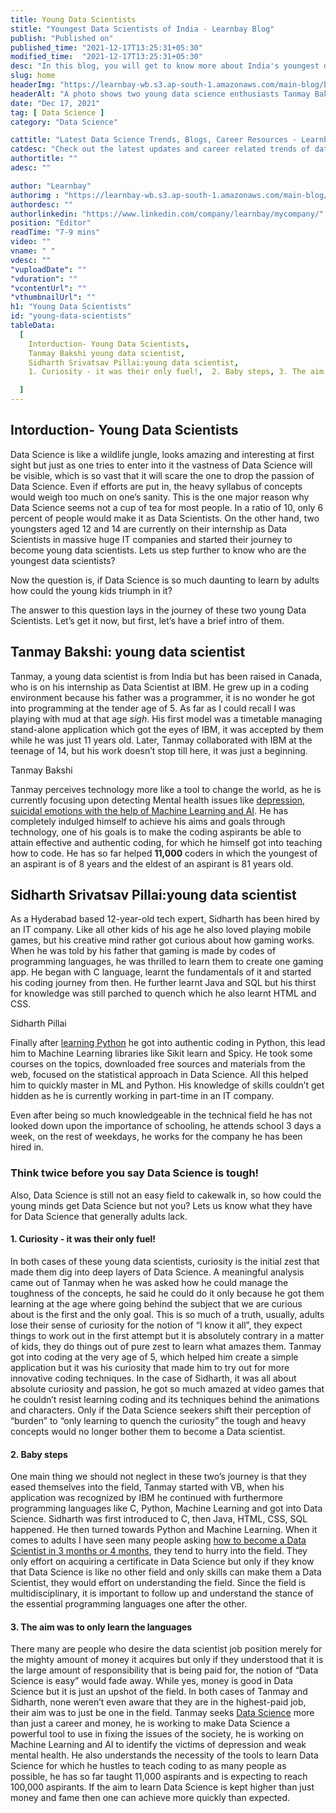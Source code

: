 ```yaml
---
title: Young Data Scientists
stitle: "Youngest Data Scientists of India - Learnbay Blog"
publish: "Published on" 
published_time: "2021-12-17T13:25:31+05:30"
modified_time:  "2021-12-17T13:25:31+05:30"
desc: "In this blog, you will get to know more about India's youngest data scientists. Learn about their successful journey as well."
slug: home
headerImg: "https://learnbay-wb.s3.ap-south-1.amazonaws.com/main-blog/blog/young.jpg"
headerAlt: "A photo shows two young data science enthusiasts Tanmay Bakshi and Sidharth Pillai, respectively"
date: "Dec 17, 2021"
tag: [ Data Science ]
category: "Data Science"

cattitle: "Latest Data Science Trends, Blogs, Career Resources - Learnbay Blogs"
catdesc: "Check out the latest updates and career related trends of data science and business analytics here inside the Learnbay's data science blogs."
authortitle: ""
adesc: ""

author: "Learnbay"
authorimg : "https://learnbay-wb.s3.ap-south-1.amazonaws.com/main-blog/blog/learnbay-admin.webp"
authordesc: ""
authorlinkedin: "https://www.linkedin.com/company/learnbay/mycompany/"
position: "Editor"
readTime: "7-9 mins"
video: ""
vname: " "
vdesc: ""
"vuploadDate": ""
"vduration": ""
"vcontentUrl": ""
"vthumbnailUrl": ""
h1: "Young Data Scientists"
id: "young-data-scientists"
tableData:
  [
    Intorduction- Young Data Scientists,
    Tanmay Bakshi young data scientist,
    Sidharth Srivatsav Pillai:young data scientist,
    1. Curiosity - it was their only fuel!,  2. Baby steps, 3. The aim was to only learn the languages 

  ]
---
```


## Intorduction- Young Data Scientists

Data Science is like a wildlife jungle, looks amazing and interesting at first sight but just as one tries to enter into it the vastness of Data Science will be visible, which is so vast that it will scare the one to drop the passion of Data Science. Even if efforts are put in, the heavy syllabus of concepts would weigh too much on one’s sanity. This is the one major reason why Data Science seems not a cup of tea for most people. In a ratio of 10, only 6 percent of people would make it as Data Scientists. On the other hand, two youngsters aged 12 and 14 are currently on their internship as Data Scientists in massive huge IT companies and started their journey to become young data scientists. Lets us step further to know who are the youngest data scientists?

Now the question is, if Data Science is so much daunting to learn by adults how could the young kids triumph in it?

The answer to this question lays in the journey of these two young Data Scientists. Let’s get it now, but first, let’s have a brief intro of them.


## Tanmay Bakshi: young data scientist

Tanmay, a young data scientist is from India but has been raised in Canada, who is on his internship as Data Scientist at IBM. He grew up in a coding environment because his father was a programmer, it is no wonder he got into programming at the tender age of 5. As far as I could recall I was playing with mud at that age *sigh*. His first model was a timetable managing stand-alone application which got the eyes of IBM, it was accepted by them while he was just 11 years old. Later, Tanmay collaborated with IBM at the teenage of 14, but his work doesn’t stop till here, it was just a beginning.

Tanmay Bakshi

Tanmay perceives technology more like a tool to change the world, as he is currently focusing upon detecting Mental health issues like <a href="https://towardsdatascience.com/machine-learning-and-mental-health-7981a6001bd5" target="_blank" rel="nofollow">depression, suicidal emotions with the help of Machine Learning and AI</a>. He has completely indulged himself to achieve his aims and goals through technology, one of his goals is to make the coding aspirants be able to attain effective and authentic coding, for which he himself got into teaching how to code. He has so far helped **11,000** coders in which the youngest of an aspirant is of 8 years and the eldest of an aspirant is 81 years old.


## Sidharth Srivatsav Pillai:young data scientist

As a Hyderabad based 12-year-old tech expert, Sidharth has been hired by an IT company. Like all other kids of his age he also loved playing mobile games, but his creative mind rather got curious about how gaming works. When he was told by his father that gaming is made by codes of programming languages, he was thrilled to learn them to create one gaming app. He began with C language, learnt the fundamentals of it and started his coding journey from then. He further learnt Java and SQL but his thirst for knowledge was still parched to quench which he also learnt HTML and CSS.

Sidharth Pillai

Finally after <a href="https://realpython.com/python-beginner-tips/" target="_blank" rel="nofollow">learning Python</a> he got into authentic coding in Python, this lead him to Machine Learning libraries like Sikit learn and Spicy. He took some courses on the topics, downloaded free sources and materials from the web, focused on the statistical approach in Data Science. All this helped him to quickly master in ML and Python. His knowledge of skills couldn’t get hidden as he is currently working in part-time in an IT company.

Even after being so much knowledgeable in the technical field he has not looked down upon the importance of schooling, he attends school 3 days a week, on the rest of weekdays, he works for the company he has been hired in.


### Think twice before you say Data Science is tough!

Also, Data Science is still not an easy field to cakewalk in, so how could the young minds get Data Science but not you? Lets us know what they have for Data Science that generally adults lack.


#### 1. Curiosity - it was their only fuel!    

In both cases of these young data scientists, curiosity is the initial zest that made them dig into deep layers of Data Science. A meaningful analysis came out of Tanmay when he was asked how he could manage the toughness of the concepts, he said he could do it only because he got them learning at the age where going behind the subject that we are curious about is the first and the only goal. This is so much of a truth, usually, adults lose their sense of curiosity for the notion of “I know it all”, they expect things to work out in the first attempt but it is absolutely contrary in a matter of kids, they do things out of pure zest to learn what amazes them. Tanmay got into coding at the very age of 5, which helped him create a simple application but it was his curiosity that made him to try out for more innovative coding techniques. In the case of Sidharth, it was all about absolute curiosity and passion, he got so much amazed at video games that he couldn’t resist learning coding and its techniques behind the animations and characters. Only if the Data Science seekers shift their perception of “burden” to “only learning to quench the curiosity” the tough and heavy concepts would no longer bother them to become a Data scientist.


#### 2. Baby steps   

One main thing we should not neglect in these two’s journey is that they eased themselves into the field, Tanmay started with VB, when his application was recognized by IBM he continued with furthermore programming languages like C, Python, Machine Learning and got into Data Science. Sidharth was first introduced to C, then Java, HTML, CSS, SQL happened. He then turned towards Python and Machine Learning. When it comes to adults I have seen many people asking <a href="https://medium.com/@krishna.kumar_learnbay/can-one-become-data-scientist-in-2-months-d01c03f49329" target="_blank" rel="nofollow">how to become a Data Scientist in 3 months or 4 months</a>, they tend to hurry into the field. They only effort on acquiring a certificate in Data Science but only if they know that Data Science is like no other field and only skills can make them a Data Scientist, they would effort on understanding the field. Since the field is multidisciplinary, it is important to follow up and understand the stance of the essential programming languages one after the other.


#### 3. The aim was to only learn the languages   

There many are people who desire the data scientist job position merely for the mighty amount of money it acquires but only if they understood that it is the large amount of responsibility that is being paid for, the notion of “Data Science is easy” would fade away. While yes, money is good in Data Science but it is just an upshot of the field. In both cases of Tanmay and Sidharth, none weren’t even aware that they are in the highest-paid job, their aim was to just be one in the field. Tanmay seeks <a href="https://www.learnbay.co/data-science-course/" target="_blank" rel="nofollow">Data Science</a> more than just a career and money, he is working to make Data Science a powerful tool to use in fixing the issues of the society, he is working on Machine Learning and AI to identify the victims of depression and weak mental health. He also understands the necessity of the tools to learn Data Science for which he hustles to teach coding to as many people as possible, he has so far taught 11,000 aspirants and is expecting to reach 100,000 aspirants. If the aim to learn Data Science is kept higher than just money and fame then one can achieve more quickly than expected.

